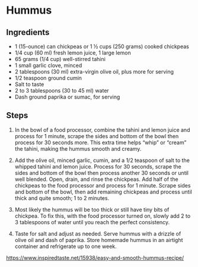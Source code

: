 # Hummus

## Ingredients
- 1 (15-ounce) can chickpeas or 1 ½ cups (250 grams) cooked chickpeas
- 1/4 cup (60 ml) fresh lemon juice, 1 large lemon
- 65 grams (1/4 cup) well-stirred tahini
- 1 small garlic clove, minced
- 2 tablespoons (30 ml) extra-virgin olive oil, plus more for serving
- 1/2 teaspoon ground cumin
- Salt to taste
- 2 to 3 tablespoons (30 to 45 ml) water
- Dash ground paprika or sumac, for serving

## Steps
1. In the bowl of a food processor, combine the tahini and lemon juice and process for 1 minute, scrape the sides and bottom of the bowl then process for 30 seconds more. This extra time helps “whip” or “cream” the tahini, making the hummus smooth and creamy.

1. Add the olive oil, minced garlic, cumin, and a 1/2 teaspoon of salt to the whipped tahini and lemon juice. Process for 30 seconds, scrape the sides and bottom of the bowl then process another 30 seconds or until well blended. Open, drain, and rinse the chickpeas. Add half of the chickpeas to the food processor and process for 1 minute. Scrape sides and bottom of the bowl, then add remaining chickpeas and process until thick and quite smooth; 1 to 2 minutes.

1. Most likely the hummus will be too thick or still have tiny bits of chickpea. To fix this, with the food processor turned on, slowly add 2 to 3 tablespoons of water until you reach the perfect consistency.

1. Taste for salt and adjust as needed. Serve hummus with a drizzle of olive oil and dash of paprika. Store homemade hummus in an airtight container and refrigerate up to one week.







https://www.inspiredtaste.net/15938/easy-and-smooth-hummus-recipe/
